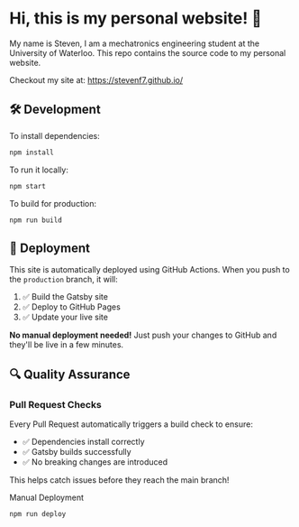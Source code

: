 # Hi, this is my personal website! 🚀

My name is Steven, I am a mechatronics engineering student at the University of Waterloo. This repo contains the source code to my personal website. 

Checkout my site at: https://stevenf7.github.io/

## 🛠️ Development

To install dependencies: 
```bash
npm install
```

To run it locally: 
```bash
npm start
```

To build for production:
```bash
npm run build
```

## 🚀 Deployment

This site is automatically deployed using GitHub Actions. When you push to the `production` branch, it will:

1. ✅ Build the Gatsby site
2. ✅ Deploy to GitHub Pages
3. ✅ Update your live site

**No manual deployment needed!** Just push your changes to GitHub and they'll be live in a few minutes.

## 🔍 Quality Assurance

### Pull Request Checks
Every Pull Request automatically triggers a build check to ensure:
- ✅ Dependencies install correctly
- ✅ Gatsby builds successfully
- ✅ No breaking changes are introduced

This helps catch issues before they reach the main branch!

Manual Deployment
```bash
npm run deploy
```